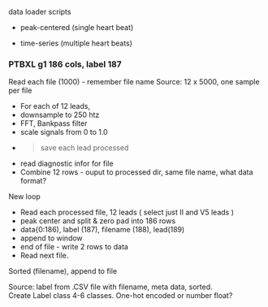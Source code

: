 data loader scripts  

 * peak-centered (single heart beat)  

 * time-series (multiple heart beats)


### PTBXL g1 186 cols, label 187  
Read each file (1000) - remember file name
Source: 12 x 5000, one sample per file  
* For each of 12 leads, 
* downsample to 250 htz
* FFT, Bankpass filter
* scale signals from 0 to 1.0  
 - > save each lead processed
* read diagnostic infor for file
* Combine 12 rows - ouput to processed dir, same file name, what data format?     

New loop
* Read each processed file, 12 leads ( select just II and V5 leads )
* peak center and split & zero pad into 186 rows
* data{0:186), label (187), filename (188), lead(189)
* append to window
* end of file - write 2 rows to data  
* Read next file.  

Sorted (filename), append to file  
  
Source: label from .CSV file with filename, meta data, sorted.  
        Create Label class 4-6 classes.  One-hot encoded or number float?  
        

   
